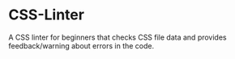 # CSS-Linter
A CSS linter for beginners that checks CSS file data and provides feedback/warning about errors in the code.
